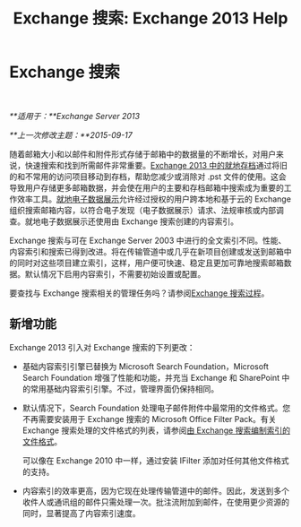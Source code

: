 ﻿---
title: 'Exchange 搜索: Exchange 2013 Help'
TOCTitle: Exchange 搜索
ms:assetid: 967e2a13-4e54-486a-ac22-08768674abbb
ms:mtpsurl: https://technet.microsoft.com/zh-cn/library/Bb232132(v=EXCHG.150)
ms:contentKeyID: 52061535
ms.date: 01/11/2018
mtps_version: v=EXCHG.150
ms.translationtype: HT
---

# Exchange 搜索

 

_**适用于：**Exchange Server 2013_

_**上一次修改主题：**2015-09-17_

随着邮箱大小和以邮件和附件形式存储于邮箱中的数据量的不断增长，对用户来说，快速搜索和找到所需邮件非常重要。[Exchange 2013 中的就地存档](in-place-archiving-in-exchange-2013-exchange-2013-help.md)通过将旧的和不常用的访问项目移动到存档，帮助您减少或消除对 .pst 文件的使用。这会导致用户存储更多邮箱数据，并会使在用户的主要和存档邮箱中搜索成为重要的工作效率工具。[就地电子数据展示](in-place-ediscovery-exchange-2013-help.md)允许经过授权的用户跨本地和基于云的 Exchange 组织搜索邮箱内容，以符合电子发现（电子数据展示）请求、法规审核或内部调查。就地电子数据展示还使用由 Exchange 搜索创建的内容索引。

Exchange 搜索与可在 Exchange Server 2003 中进行的全文索引不同。性能、内容索引和搜索已得到改进。将在传输管道中或几乎在新项目创建或发送到邮箱中的同时对这些项目建立索引，这样，用户便可快速、稳定且更加可靠地搜索邮箱数据。默认情况下启用内容索引，不需要初始设置或配置。

要查找与 Exchange 搜索相关的管理任务吗？请参阅[Exchange 搜索过程](exchange-search-procedures-exchange-2013-help.md)。

## 新增功能

Exchange 2013 引入对 Exchange 搜索的下列更改：

  - 基础内容索引引擎已替换为 Microsoft Search Foundation，Microsoft Search Foundation 增强了性能和功能，并充当 Exchange 和 SharePoint 中的常用基础内容索引引擎。不过，管理界面仍保持相同。

  - 默认情况下，Search Foundation 处理电子邮件附件中最常用的文件格式。您不再需要安装用于 Exchange 搜索的 Microsoft Office Filter Pack。有关 Exchange 搜索处理的文件格式的列表，请参阅[由 Exchange 搜索编制索引的文件格式](file-formats-indexed-by-exchange-search-exchange-2013-help.md)。
    
    可以像在 Exchange 2010 中一样，通过安装 IFilter 添加对任何其他文件格式的支持。

  - 内容索引的效率更高，因为它现在处理传输管道中的邮件。因此，发送到多个收件人或通讯组的邮件只需处理一次。批注流附加到邮件，在使用更少资源的同时，显著提高了内容索引速度。

